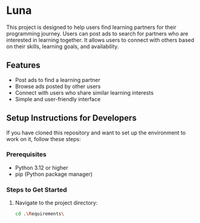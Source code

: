 # Luna

This project is designed to help users find learning partners for their programming journey. Users can post ads to search for partners who are interested in learning together. It allows users to connect with others based on their skills, learning goals, and availability.

## Features

- Post ads to find a learning partner
- Browse ads posted by other users
- Connect with users who share similar learning interests
- Simple and user-friendly interface

## Setup Instructions for Developers

If you have cloned this repository and want to set up the environment to work on it, follow these steps:

### Prerequisites

- Python 3.12 or higher
- pip (Python package manager)

### Steps to Get Started

1. Navigate to the project directory:

   ```bash
   cd .\Requirements\

